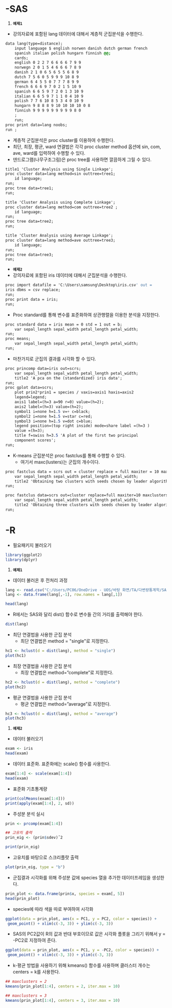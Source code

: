 # -SAS

1. **`예제1`**
- 강의자료에 포함된 lang 데이터에 대해서 계층적 군집분석을 수행한다.

```sass
data lang(type=distance); 
    input language $ english norwen danish dutch german french 
    spanish italian polish hungarn finnish @@; 
    cards; 
    english 0 2 2 7 6 6 6 6 7 9 9
    norwegn 2 0 1 5 4 6 6 6 7 8 9
    danish 2 1 0 6 5 6 5 5 6 8 9 
    dutch 7 5 6 0 5 9 9 9 10 8 9 
    german 6 4 5 5 0 7 7 7 8 9 9 
    french 6 6 6 9 7 0 2 1 5 10 9 
    spanish 6 6 5 9 7 2 0 1 3 10 9 
    italian 6 6 5 9 7 1 1 0 4 10 9 
    polish 7 7 6 10 8 5 3 4 0 10 9 
    hungarn 9 8 8 8 9 10 10 10 10 0 8 
    finnish 9 9 9 9 9 9 9 9 9 8 0 
    ; 
    run; 
proc print data=lang noobs; 
run ;
```

- 계층적 군집분석은 proc cluster를 이용하여 수행한다.
- 최단, 최장, 평균, ward 연결법은 각각 proc cluster method 옵션에 sin, com, ave, ward를 입력하여 수행할 수 있다.
- 덴드로그램(나무구조그림)은 proc tree를 사용하면 깔끔하게 그릴 수 있다.

```sass
title1 'Cluster Analysis using Single Linkage'; 
proc cluster data=lang method=sin outtree=tree1; 
    id language; 
run; 
proc tree data=tree1; 
run;

title 'Cluster Analysis using Complete Linkage';
proc cluster data=lang method=com outtree=tree2 ; 
    id language; 
run; 
proc tree data=tree2; 
run;

title 'Cluster Analysis using Average Linkage'; 
proc cluster data=lang method=ave outtree=tree3; 
    id language; 
run; 
proc tree data=tree3; 
run;
```

- **`예제2`**
- 강의자료에 포함된 iris 데이터에 대해서 군집분석을 수행한다.

```sass
proc import datafile = 'C:\Users\samsung\Desktop\iris.csv' out = 
iris dbms = csv replace; 
run; 
proc print data = iris;
run;
```

- Proc standard를 통해 변수를 표준화하여 상관행렬을 이용한 분석을 지정한다.

```sass
proc standard data = iris mean = 0 std = 1 out = b;
    var sepal_length sepal_width petal_length petal_width;
run;
proc means;
    var sepal_length sepal_width petal_length petal_width;
run;
```

- 마찬가지로 군집의 결과를 시각화 할 수 있다.

```sass
proc princomp data=iris out=scrs; 
    var sepal_length sepal_width petal_length petal_width;
    title2 'A pca on the (standardized) iris data'; 
run;
proc gplot data=scrs; 
    plot prin2*prin1 = species / vaxis=axis1 haxis=axis2 
    legend=legend; 
    axis1 label=(h=3 a=90 r=0) value=(h=2); 
    axis2 label=(h=3) value=(h=2); 
    symbol1 i=none h=1.5 v=+ c=black; 
    symbol2 i=none h=1.5 v=star c=red; 
    symbol3 i=none h=1.5 v=dot c=blue; 
    legend position=(top right inside) mode=share label =(h=3 ) 
    value =(h=3); 
    title f=swiss h=3.5 'A plot of the first two principal 
    component scores'; 
run;
```

- K-means 군집분석은 proc fastclus를 통해 수행할 수 있다.
    - 여기서 maxc(lusters)는 군집의 개수이다.

```sass
proc fastclus data = scrs out = cluster replace = full maxiter = 10 maxclusters = 2;
    var sepal_length sepal_width petal_length petal_width;
    title2 'Obtaining two clusters with seeds chosen by leader algorithm'; 
run;

proc fastclus data=scrs out=cluster replace=full maxiter=10 maxclusters=3; 
    var sepal_length sepal_width petal_length petal_width;
    title2 'Obtaining three clusters with seeds chosen by leader algorithm'; 
run;
```

# -R

- 필요패키지 불러오기

```r
library(ggplot2)
library(dplyr)
```

1. **`예제1`**
- 데이터 불러온 후 전처리 과정

```r
lang <- read.csv("C:/Users/PC06/OneDrive - UOS/바탕 화면/TA/다변량통계학/SAS_예제_07_군집분석/lang.csv")
lang <- data.frame(lang[,-1], row.names = lang[,1])

head(lang)
```

- R에서는 SAS와 달리 dist() 함수로 변수들 간의 거리를 출력해야 한다.

```r
dist(lang)
```

- 최단 연결법을 사용한 군집 분석
    - 최단 연결법은 method = "single"로 지정한다.

```r
hc1 <- hclust(d = dist(lang), method = "single")
plot(hc1)
```

- 최장 연결법을 사용한 군집 분석
    - 최장 연결법은 method=”complete”로 지정한다.

```r
hc2 <- hclust(d = dist(lang), method = "complete")
plot(hc2)
```

- 평균 연결법을 사용한 군집 분석
    - 평균 연결법은 method=”average”로 지정한다.

```r
hc3 <- hclust(d = dist(lang), method = "average")
plot(hc3)
```

1. **`예제2`**
- 데이터 불러오기

```r
exam <- iris
head(exam)
```

- 데이터 표준화. 표준화에는 scale() 함수를 사용한다.

```r
exam[1:4] <- scale(exam[1:4])
head(exam)
```

- 표준화 기초통계량

```r
print(colMeans(exam[1:4]))
print(apply(exam[1:4], 2, sd))
```

- 주성분 분석 실시

```r
prin <- prcomp(exam[1:4])

## 고유치 출력
prin_eig <- (prin$sdev)ˆ2

print(prin_eig)
```

- 고유치를 바탕으로 스크리플랏 출력

```r
plot(prin_eig, type = "b")
```

- 군집결과 시각화를 위해 주성분 값에 species 열을 추가한 데이터프레임을 생성한다.

```r
prin_plot <- data.frame(prin$x, species = exam[, 5])
head(prin_plot)
```

- species에 따라 색을 따로 부여하여 시각화

```r
ggplot(data = prin_plot, aes(x = PC1, y = PC2, color = species)) +
 geom_point() + xlim(c(-3, 3)) + ylim(c(-3, 3))
```

- SAS의 PC2값이 R의 값과 반대 부호이므로 값은 시각화 플롯을 그리기 위해서 y = -PC2로
지정하여 준다.

```r
ggplot(data = prin_plot, aes(x = PC1, y = -PC2, color = species)) +
 geom_point() + xlim(c(-3, 3)) + ylim(c(-3, 3))
```

- k-평균 방법을 사용하기 위해 kmeans() 함수를 사용하며 클러스터 개수는 centers = k를
사용한다.

```r
## maxclusters = 2
kmeans(prin_plot[1:4], centers = 2, iter.max = 10)

## maxclusters = 3
kmeans(prin_plot[1:4], centers = 3, iter.max = 10)
```
